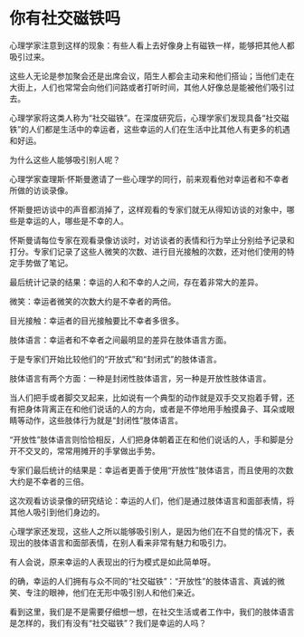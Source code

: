 # 你有社交磁铁吗

心理学家注意到这样的现象：有些人看上去好像身上有磁铁一样，能够把其他人都吸引过来。

这些人无论是参加聚会还是出席会议，陌生人都会主动来和他们搭讪；当他们走在大街上，人们也常常会向他们问路或者打听时间，其他人好像总是能被他们吸引过去。

心理学家将这类人称为“社交磁铁”。在深度研究后，心理学家们发现具备“社交磁铁”的人们都是生活中的幸运者，这些幸运的人们在生活中比其他人有更多的机遇和好运。

为什么这些人能够吸引别人呢？

心理学家查理斯·怀斯曼邀请了一些心理学的同行，前来观看他对幸运者和不幸者所做的访谈录像。

怀斯曼把访谈中的声音都消掉了，这样观看的专家们就无从得知访谈的对象中，哪些是幸运的人，哪些是不幸的人。

怀斯曼请每位专家在观看录像访谈时，对访谈者的表情和行为举止分别给予记录和打分。专家们记录了这些人微笑的次数、进行目光接触的次数，还对他们使用的特定手势做了笔记。

最后统计记录的结果：幸运的人和不幸的人之间，存在着非常大的差异。

微笑：幸运者微笑的次数大约是不幸者的两倍。

目光接触：幸运者的目光接触要比不幸者多很多。

肢体语言：幸运者和不幸者之间最明显的差异在肢体语言方面。

于是专家们开始比较他们的“开放式”和“封闭式”的肢体语言。

肢体语言有两个方面：一种是封闭性肢体语言，另一种是开放性肢体语言。

当人们把手或者脚交叉起来，比如说有一个典型的动作就是双手交叉抱着手臂，还有把身体背离正在和他们说话的人的方向，或者是不停地用手触摸鼻子、耳朵或眼睛等动作，这些肢体行为就是“封闭性”肢体语言。

“开放性”肢体语言则恰恰相反，人们把身体朝着正在和他们说话的人，手和脚是分开不交叉的，常常用摊开的手掌做出手势。

专家们最后统计的结果是：幸运者更善于使用“开放性”肢体语言，而且使用的次数大约是不幸者的三倍。

这次观看访谈录像的研究结论：幸运的人们，他们是通过肢体语言和面部表情，将其他人吸引到他们身边的。

心理学家还发现，这些人之所以能够吸引别人，是因为他们在不自觉的情况下，表现出的肢体语言和面部表情，在别人看来非常有魅力和吸引力。

有人会说，原来幸运的人表现出的行为模式是如此简单呀。

的确，幸运的人们拥有与众不同的“社交磁铁”：“开放性”的肢体语言、真诚的微笑、专注的眼神，他们在无形中吸引别人和他们亲近。

看到这里，我们是不是需要仔细想一想，在社交生活或者工作中，我们的肢体语言是怎样的，我们有没有“社交磁铁”？我们是幸运的人吗？